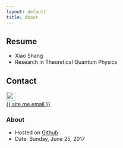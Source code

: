 ```yaml
---
layout: default
title: About
---
```


## Resume

* Xiao Shang
* Research in Theoretical Quantum Physics

## Contact

<p class="contact">
 <a href="{{site.github.homepage}}/{{site.github.username}}" title="Follow me on Github"><img src="{{site.github.homepage}}/{{site.github.icon}}" width="24" height="24" style="display:inline-block;vertical-align:middle"></a><br/>
<a href="mailto:{{ site.me.email }}"><span class="glyphicon glyphicon-envelope"></span> {{ site.me.email }}</a>
</p>

### About

* Hosted on [Github]({{site.github.homepage}}/{{site.github.username}}/{{site.github.gh-page}})
* Date: Sunday, June 25, 2017
